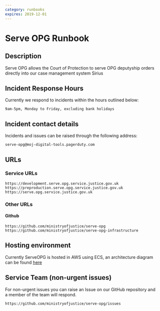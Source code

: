 ```yaml
---
category: runbooks
expires: 2019-12-01
---
```

# Serve OPG Runbook

## Description

Serve OPG allows the Court of Protection to serve OPG deputyship orders directly into our case management system Sirius

## Incident Response Hours

Currently we respond to incidents within the hours outlined below:

    9am-5pm, Monday to Friday, excluding bank holidays

## Incident contact details

Incidents and issues can be raised through the following address:

    serve-opg@moj-digital-tools.pagerduty.com

## URLs

### Service URLs

    https://development.serve.opg.service.justice.gov.uk
    https://preproduction.serve.opg.service.justice.gov.uk
    https://serve.opg.service.justice.gov.uk

### Other URLs

#### Github

    https://github.com/ministryofjustice/serve-opg
    https://github.com/ministryofjustice/serve-opg-infrastructure

## Hosting environment

Currently ServeOPG is hosted in AWS using ECS, an architecture diagram can be found [here](https://github.com/ministryofjustice/serve-opg/tree/master/docs/architecture)


## Service Team (non-urgent issues)

For non-urgent issues you can raise an Issue on our GitHub repository and a member of the team will respond.

    https://github.com/ministryofjustice/serve-opg/issues

